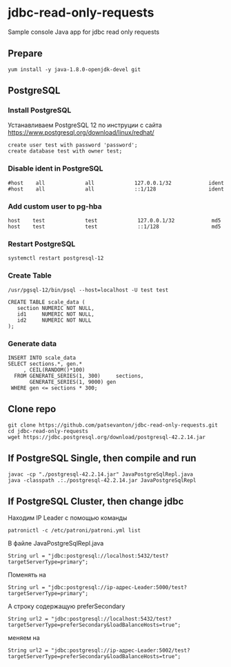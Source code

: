 # jdbc-read-only-requests
Sample console Java app for jdbc read only requests

## Prepare
```
yum install -y java-1.8.0-openjdk-devel git
```
## PostgreSQL

### Install PostgreSQL
Устанавливаем PostgreSQL 12 по инструции с сайта https://www.postgresql.org/download/linux/redhat/

```
create user test with password 'password';
create database test with owner test;
```

### Disable ident in PostgreSQL
```
#host    all             all             127.0.0.1/32            ident
#host    all             all             ::1/128                 ident
```

### Add custom user to pg-hba
```
host    test             test             127.0.0.1/32            md5
host    test             test             ::1/128                 md5
```

### Restart PostgreSQL
```
systemctl restart postgresql-12
```

### Create Table
```
/usr/pgsql-12/bin/psql --host=localhost -U test test
```

```
CREATE TABLE scale_data (
   section NUMERIC NOT NULL,
   id1     NUMERIC NOT NULL,
   id2     NUMERIC NOT NULL
);
```

### Generate data
```
INSERT INTO scale_data
SELECT sections.*, gen.*
     , CEIL(RANDOM()*100) 
  FROM GENERATE_SERIES(1, 300)     sections,
       GENERATE_SERIES(1, 9000) gen
 WHERE gen <= sections * 300;
```


## Clone repo
```
git clone https://github.com/patsevanton/jdbc-read-only-requests.git
cd jdbc-read-only-requests
wget https://jdbc.postgresql.org/download/postgresql-42.2.14.jar
```


## If PostgreSQL Single, then compile and run
```
javac -cp "./postgresql-42.2.14.jar" JavaPostgreSqlRepl.java
java -classpath .:./postgresql-42.2.14.jar JavaPostgreSqlRepl
```

## If PostgreSQL Cluster, then change jdbc

Находим IP Leader с помощью команды
```
patronictl -c /etc/patroni/patroni.yml list
```
В файле JavaPostgreSqlRepl.java
```
String url = "jdbc:postgresql://localhost:5432/test?targetServerType=primary";
```
Поменять на 
```
String url = "jdbc:postgresql://ip-адрес-Leader:5000/test?targetServerType=primary";
```

А строку содержащую preferSecondary
```
String url2 = "jdbc:postgresql://localhost:5432/test?targetServerType=preferSecondary&loadBalanceHosts=true";
```
меняем на 
```
String url2 = "jdbc:postgresql://ip-адрес-Leader:5002/test?targetServerType=preferSecondary&loadBalanceHosts=true";
```
